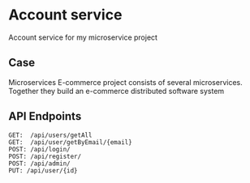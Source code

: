 # Account service
Account service for my microservice project

## Case
Microservices E-commerce project consists of several microservices. Together they build an e-commerce distributed software system

## API Endpoints
```
GET:  /api/users/getAll
GET:  /api/user/getByEmail/{email}
POST: /api/login/
POST: /api/register/
POST: /api/admin/
PUT: /api/user/{id}
```

